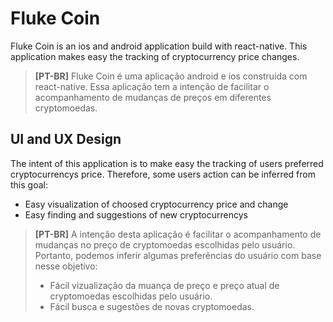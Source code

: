 # Fluke Coin

Fluke Coin is an ios and android application build with react-native. This application makes easy the tracking of cryptocurrency price changes.
> __[PT-BR]__ 
> Fluke Coin é uma aplicação android e ios construída com react-native. Essa aplicação tem a intenção  de facilitar o acompanhamento de mudanças de preços em diferentes cryptomoedas.

## UI and UX Design

The intent of this application is to make easy the tracking of users preferred cryptocurrencys price. Therefore, some users action can be inferred from this goal:
- Easy visualization of choosed cryptocurrency price and change
- Easy finding and suggestions of new cryptocurrencys 
> __[PT-BR]__ 
> A intenção desta aplicação é facilitar o acompanhamento de mudanças no preço de cryptomoedas escolhidas pelo usuário. Portanto, podemos inferir algumas preferências do usuário com base nesse objetivo:
>- Fácil vizualização da muança de preço e preço atual de cryptomoedas escolhidas pelo usuário.
>- Fácil busca e sugestões de novas cryptomoedas.

